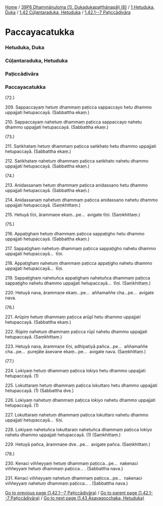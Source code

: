 
[Home](/) / [39P6 Dhammānuloma (1), Dukadukapaṭṭhānapāḷi (6)](../../../../39P6.md) / [1 Hetuduka, Duka](../../../1.md) / [1.42 Cūḷantaraduka, Hetuduka](../../1.42.md) / [1.42.1--7 Paṭiccādivāra](../1.42.1--7.md)

# Paccayacatukka

### Hetuduka, Duka

### Cūḷantaraduka, Hetuduka

### Paṭiccādivāra

### Paccayacatukka

(72.)

209\. Sappaccayaṃ hetuṃ dhammaṃ paṭicca sappaccayo hetu dhammo uppajjati hetupaccayā. (Sabbattha ekaṃ.)

210\. Sappaccayaṃ nahetuṃ dhammaṃ paṭicca sappaccayo nahetu dhammo uppajjati hetupaccayā. (Sabbattha ekaṃ.)

(73.)

211\. Saṅkhataṃ hetuṃ dhammaṃ paṭicca saṅkhato hetu dhammo uppajjati hetupaccayā. (Sabbattha ekaṃ.)

212\. Saṅkhataṃ nahetuṃ dhammaṃ paṭicca saṅkhato nahetu dhammo uppajjati hetupaccayā. (Sabbattha ekaṃ.)

(74.)

213\. Anidassanaṃ hetuṃ dhammaṃ paṭicca anidassano hetu dhammo uppajjati hetupaccayā. (Sabbattha ekaṃ.)

214\. Anidassanaṃ nahetuṃ dhammaṃ paṭicca anidassano nahetu dhammo uppajjati hetupaccayā. (Saṃkhittaṃ.)

215\. Hetuyā tīṇi, ārammaṇe ekaṃ…pe…  avigate tīṇi. (Saṃkhittaṃ.)

(75.)

216\. Appaṭighaṃ hetuṃ dhammaṃ paṭicca sappaṭigho hetu dhammo uppajjati hetupaccayā. (Sabbattha ekaṃ.)

217\. Sappaṭighaṃ nahetuṃ dhammaṃ paṭicca sappaṭigho nahetu dhammo uppajjati hetupaccayā…  tīṇi.

218\. Appaṭighaṃ nahetuṃ dhammaṃ paṭicca appaṭigho nahetu dhammo uppajjati hetupaccayā…  tīṇi.

219\. Sappaṭighaṃ nahetuñca appaṭighaṃ nahetuñca dhammaṃ paṭicca sappaṭigho nahetu dhammo uppajjati hetupaccayā…  tīṇi. (Saṃkhittaṃ.)

220\. Hetuyā nava, ārammaṇe ekaṃ…pe…  aññamaññe cha…pe…  avigate nava.

(76.)

221\. Arūpiṃ hetuṃ dhammaṃ paṭicca arūpī hetu dhammo uppajjati hetupaccayā. (Sabbattha ekaṃ.)

222\. Rūpiṃ nahetuṃ dhammaṃ paṭicca rūpī nahetu dhammo uppajjati hetupaccayā. (Saṃkhittaṃ.)

223\. Hetuyā nava, ārammaṇe tīṇi, adhipatiyā pañca…pe…  aññamaññe cha…pe…  purejāte āsevane ekaṃ…pe…  avigate nava. (Saṃkhittaṃ.)

(77.)

224\. Lokiyaṃ hetuṃ dhammaṃ paṭicca lokiyo hetu dhammo uppajjati hetupaccayā. (1)

225\. Lokuttaraṃ hetuṃ dhammaṃ paṭicca lokuttaro hetu dhammo uppajjati hetupaccayā. (1) (Sabbattha dve.)

226\. Lokiyaṃ nahetuṃ dhammaṃ paṭicca lokiyo nahetu dhammo uppajjati hetupaccayā. (1)

227\. Lokuttaraṃ nahetuṃ dhammaṃ paṭicca lokuttaro nahetu dhammo uppajjati hetupaccayā…  tīṇi.

228\. Lokiyaṃ nahetuñca lokuttaraṃ nahetuñca dhammaṃ paṭicca lokiyo nahetu dhammo uppajjati hetupaccayā. (1) (Saṃkhittaṃ.)

229\. Hetuyā pañca, ārammaṇe dve…pe…  avigate pañca. (Saṃkhittaṃ.)

(78.)

230\. Kenaci viññeyyaṃ hetuṃ dhammaṃ paṭicca…pe…  nakenaci viññeyyaṃ hetuṃ dhammaṃ paṭicca… . (Sabbattha nava.)

231\. Kenaci viññeyyaṃ nahetuṃ dhammaṃ paṭicca…pe…  nakenaci viññeyyaṃ nahetuṃ dhammaṃ paṭicca… . (Sabbattha nava.)

[Go to previous page (1.42.1--7 Paṭiccādivāra)](../1.42.1--7.md) / [Go to parent page (1.42.1--7 Paṭiccādivāra)](../1.42.1--7.md) / [Go to next page (1.43 Āsavagocchaka, Hetuduka)](../../1.43.md)


